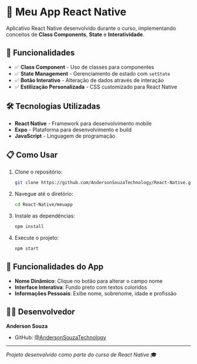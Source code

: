 # 📱 Meu App React Native

Aplicativo React Native desenvolvido durante o curso, implementando conceitos de **Class Components**, **State** e **Interatividade**.

## 🚀 Funcionalidades

- ✅ **Class Component** - Uso de classes para componentes
- ✅ **State Management** - Gerenciamento de estado com `setState`
- ✅ **Botão Interativo** - Alteração de dados através de interação
- ✅ **Estilização Personalizada** - CSS customizado para React Native

## 🛠️ Tecnologias Utilizadas

- **React Native** - Framework para desenvolvimento mobile
- **Expo** - Plataforma para desenvolvimento e build
- **JavaScript** - Linguagem de programação

## 📋 Como Usar

1. Clone o repositório:
   ```bash
   git clone https://github.com/AndersonSouzaTechnology/React-Native.git
   ```

2. Navegue até o diretório:
   ```bash
   cd React-Native/meuapp
   ```

3. Instale as dependências:
   ```bash
   npm install
   ```

4. Execute o projeto:
   ```bash
   npm start
   ```

## 📸 Funcionalidades do App

- **Nome Dinâmico**: Clique no botão para alterar o campo nome
- **Interface Interativa**: Fundo preto com textos coloridos
- **Informações Pessoais**: Exibe nome, sobrenome, idade e profissão

## 👨‍💻 Desenvolvedor

**Anderson Souza**
- GitHub: [@AndersonSouzaTechnology](https://github.com/AndersonSouzaTechnology)

---
*Projeto desenvolvido como parte do curso de React Native* 🎓 